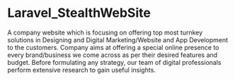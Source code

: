 # Laravel_StealthWebSite
  A company website which is focusing on offering top most turnkey solutions in Designing and Digital Marketing/Website and App Development to the customers. Company  aims at offering a special online presence to every brand/business we come across as per their desired features and budget. Before formulating any strategy, our team of digital professionals perform extensive research to gain useful insights.
